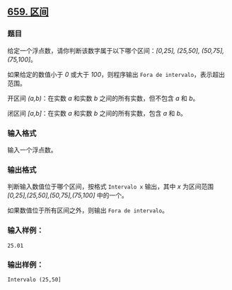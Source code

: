 ## [659. 区间](https://www.acwing.com/problem/content/661/)

### 题目

给定一个浮点数，请你判断该数字属于以下哪个区间：*[0,25], (25,50], (50,75], (75,100]*。

如果给定的数值小于 *0* 或大于 *100*，则程序输出 `Fora de intervalo`，表示超出范围。

开区间 *(a,b)*：在实数 *a* 和实数 *b* 之间的所有实数，但不包含 *a* 和 *b*。

闭区间 *[a,b]*：在实数 *a* 和实数 *b* 之间的所有实数，包含 *a* 和 *b*。

### 输入格式

输入一个浮点数。

### 输出格式

判断输入数值位于哪个区间，按格式 `Intervalo x` 输出，其中 *x* 为区间范围 *[0,25],(25,50],(50,75],(75,100]* 中的一个。

如果数值位于所有区间之外，则输出 `Fora de intervalo`。

### 输入样例：

```
25.01
```

### 输出样例：

```
Intervalo (25,50]
```
